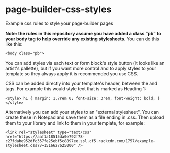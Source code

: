 # page-builder-css-styles
Example css rules to style your page-builder pages

**Note: the rules in this repository assume you have added a class "pb" to your body tag to help override any existing stylesheets.** You can do this like this:

`<body class="pb">`

You can add styles via each text or form block's style button (it looks like an artist's pallette), but if you want more control and to apply styles to your template so they always apply it is recommended you use CSS.

CSS can be added directly into your template's header, between the <head> and </head> tags. For example this would style text that is marked as Heading 1:

`<style>
h1 {
  margin: 1.7rem 0;
  font-size: 3rem;
  font-weight: bold;
}
</style>`

Alternatively you can add your styles to an "external stylesheet". You can create these in Notepad and save them as a file ending in .css. Then upload them to your library and link to them in your template, for example:

`<link rel="stylesheet" type="text/css" href="https://aaf1a18515da0e792f78-c27fdabe952dfc357fe25ebf5c8897ee.ssl.cf5.rackcdn.com/1757/example-stylesheet.css?v=1516627625000" />`

